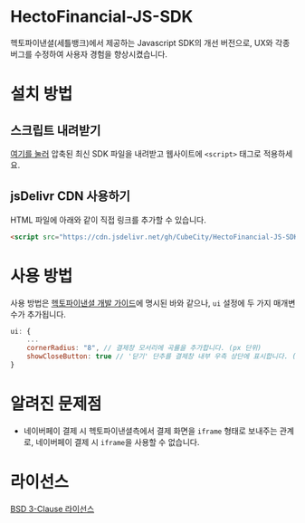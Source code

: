 # HectoFinancial-JS-SDK
헥토파이낸셜(세틀뱅크)에서 제공하는 Javascript SDK의 개선 버전으로, UX와 각종 버그를 수정하여 사용자 경험을 향상시켰습니다.

# 설치 방법
## 스크립트 내려받기
   [여기를 눌러](https://cdn.jsdelivr.net/gh/CubeCity/HectoFinancial-JS-SDK@latest/HectoPG.min.js) 압축된 최신 SDK 파일을 내려받고 웹사이트에 `<script>` 태그로 적용하세요.

## jsDelivr CDN 사용하기
   HTML 파일에 아래와 같이 직접 링크를 추가할 수 있습니다.
   ```html
   <script src="https://cdn.jsdelivr.net/gh/CubeCity/HectoFinancial-JS-SDK@latest/HectoPG.min.js"></script>
   ```

# 사용 방법
사용 방법은 [헥토파이낸셜 개발 가이드](https://develop.sbsvc.online/16/onlineDocList.do)에 명시된 바와 같으나, `ui` 설정에 두 가지 매개변수가 추가됩니다.
```js
ui: {
    ...
    cornerRadius: "8", // 결제창 모서리에 곡률을 추가합니다. (px 단위)
    showCloseButton: true // '닫기' 단추를 결제창 내부 우측 상단에 표시합니다. (페이코 등 '닫기' 단추가 없는 결제 수단에 사용)
}
```

# 알려진 문제점
 * 네이버페이 결제 시 헥토파이낸셜측에서 결제 화면을 `iframe` 형태로 보내주는 관계로, 네이버페이 결제 시 `iframe`을 사용할 수 없습니다.

# 라이선스
[BSD 3-Clause 라이선스](https://github.com/CubeCity/HectoFinancial-JS-SDK/blob/main/LICENSE)